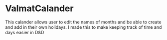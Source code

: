 # ValmatCalander
This calander allows user to edit the names of months and be able to create and add in their own holidays. I made this to make keeping track of time and days easier in D&D
